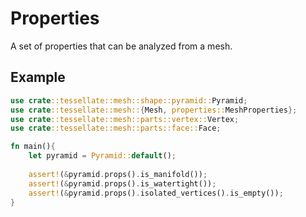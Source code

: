 # Properties

A set of properties that can be analyzed from a mesh.


## Example

```rust
use crate::tessellate::mesh::shape::pyramid::Pyramid;
use crate::tessellate::mesh::{Mesh, properties::MeshProperties};
use crate::tessellate::mesh::parts::vertex::Vertex;
use crate::tessellate::mesh::parts::face::Face;

fn main(){
    let pyramid = Pyramid::default();
    
    assert!(&pyramid.props().is_manifold());
    assert!(&pyramid.props().is_watertight());
    assert!(&pyramid.props().isolated_vertices().is_empty());
}
```